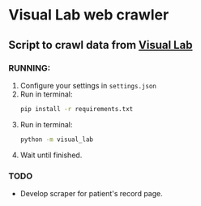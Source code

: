 # Visual Lab web crawler

## Script to crawl data from [Visual Lab](http://visual.ic.uff.br/dmi/)

### RUNNING:

1. Configure your settings in `settings.json`
2. Run in terminal:
   ```sh
   pip install -r requirements.txt
   ```
3. Run in terminal:
   ```sh
   python -m visual_lab
   ```
4. Wait until finished.

### TODO

- Develop scraper for patient's record page.
